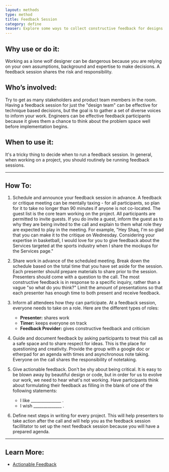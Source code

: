```yaml
---
layout: methods
type: method
title: Feedback Session
category: define
teaser: Explore some ways to collect constructive feedback for designs and protoypes.
---
```


## Why use or do it:

Working as a lone wolf designer can be dangerous because you are relying on your own assumptions, background and expertise to make decisions. A feedback session shares the risk and responsibility.

## Who’s involved:

Try to get as many stakeholders and product team members in the room. Having a feedback session for just the "design team" can be effective for technique based decisions, but the goal is to gather a set of diverse voices to inform your work. Engineers can be effective feedback participants because it gives them a chance to think about the problem space well before implementation begins.

## When to use it:

It's a tricky thing to decide when to run a feedback session. In general, when working on a project, you should routinely be running feedback sessions.  

---

## How To:

1. Schedule and announce your feedback session in advance. A feedback or critique meeting can be mentally taxing - for all participants, so plan for it to take no longer than 90 minutes if anyone is not co-located. The guest list is the core team working on the project. All participants are permitted to invite guests. If you do invite a guest, inform the guest as to why they are being invited to the call and explain to them what role they are expected to play in the meeting. For example, "Hey Shaq, I'm so glad that you can make it to the critique on Wednesday. Considering your expertise in basketball, I would love for you to give feedback about the Services targeted at the sports industry when I share the mockups for the Services page."

2. Share work in advance of the scheduled meeting. Break down the schedule based on the total time that you have set aside for the session. Each presenter should prepare materials to share prior to the session. Presenters should come with a question to the call. The most constructive feedback is in response to a specific inquiry, rather than a vague "so what do you think?" Limit the amount of presentations so that each presenter has enough time to both present and receive feedback.

3. Inform all attendees how they can participate. At a feedback session, everyone needs to take on a role. Here are the different types of roles:  
    - **Presenter:** shares work
    - **Timer:** keeps everyone on track
    - **Feedback Provider:** gives constructive feedback and criticism

4. Guide and document feedback by asking participants to treat this call as a safe space and to share respect for ideas. This is the place for questioning and creativity. Provide the group with a google doc or etherpad for an agenda with times and asynchronous note taking. Everyone on the call shares the responsibility of notetaking.


5. Give actionable feedback. Don't be shy about being critical. It is easy to be blown away by beautiful design or code, but in order for us to evolve our work, we need to hear what's not working. Have participants think about formulating their feedback as filling in the blank of one of the following statements:
    * I like _______________ .
    * I wish ______________ .


6. Define next steps in writing for every project. This will help presenters to take action after the call and will help you as the feedback session facillitator to set up the next feedback session because you will have a prepared agenda.

---

## Learn More:

* [Actionable Feedback](https://jess.makes.org/thimble/MTEzMjMzMTI2NA==/actionable-feedback)
